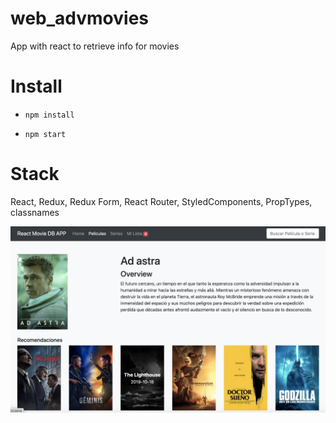 # web_advmovies

App with react to retrieve info for movies


# Install

- ``npm install``

- ``npm start``
  
# Stack
 React, Redux, Redux Form, React Router, StyledComponents, PropTypes, classnames
 
<div style="text-align:center;margin:auto">
    <img src ="example.png" />
</div>